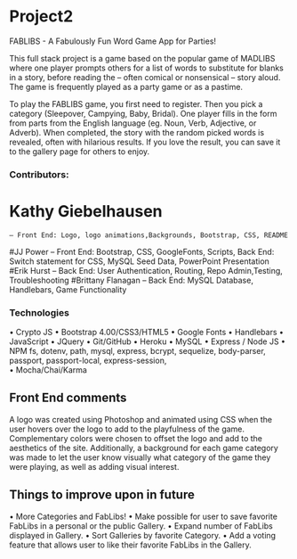 # Project2
FABLIBS - A Fabulously Fun Word Game App for Parties!

This full stack project is a game based on the popular game of MADLIBS where one player prompts others for a list of words to substitute for blanks in a story, before reading the – often comical or nonsensical – story aloud. The game is frequently played as a party game or as a pastime. 

To play the FABLIBS game, you first need to register. Then you pick a category (Sleepover, Campying, Baby, Bridal). One player fills in the form from parts from the English language (eg. Noun, Verb, Adjective, or Adverb). When completed, the story with the random picked words is revealed, often with hilarious results. If you love the result, you can save it to the gallery page for others to enjoy.


### Contributors:
# Kathy Giebelhausen
    – Front End: Logo, logo animations,Backgrounds, Bootstrap, CSS, README
#JJ Power
    – Front End: Bootstrap, CSS, GoogleFonts, Scripts, Back End: Switch statement for CSS, MySQL    Seed Data, PowerPoint Presentation
#Erik Hurst
    – Back End: User Authentication, Routing, Repo Admin,Testing, Troubleshooting
#Brittany Flanagan
    – Back End:  MySQL Database, Handlebars, Game Functionality 


### Technologies
• Crypto JS
• Bootstrap 4.00/CSS3/HTML5
• Google Fonts
• Handlebars
• JavaScript
• JQuery
• Git/GitHub
• Heroku
• MySQL
• Express / Node JS
• NPM fs, dotenv, path, mysql, express, bcrypt, sequelize, body-parser, passport, passport-local,   express-session,  
• Mocha/Chai/Karma



## Front End comments
A logo was created using Photoshop and animated using CSS when the user hovers over the logo to add to the playfulness of the game. Complementary colors were chosen to offset the logo and add to the aesthetics of the site. Additionally, a background for each game category was made to let the user know visually what category of the game they were playing, as well as adding visual interest.

## Things to improve upon in future
• More Categories and FabLibs!
• Make possible for user to save favorite FabLibs in a personal or the public Gallery.
• Expand number of FabLibs displayed in Gallery.
• Sort Galleries by favorite Category.
• Add a voting feature that allows user to like their favorite FabLibs in the Gallery.

